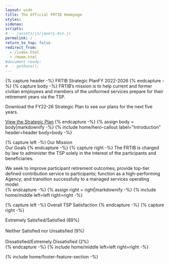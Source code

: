 ```yaml
---
layout: wide
title: The Official FRTIB Homepage
styles:
sidenav:
scripts:
#  - /assets/js/jquery.min.js
permalink: /
return_to_top: false
redirect_from:
  - /index.html
  - /Home.html
#document-ready:
#  - getRate();
---
```


<div class="usa-grid-full">
<main id="main-content">

<!-- top area -->
{% capture header -%}
<span class="usa-hero__heading--alt">FRTIB Strategic Plan</span>FY 2022-2026
{% endcapture -%}
{% capture body -%}
FRTIB’s mission is to help current and former civilian employees and members of the uniformed services prepare for their retirement years via the TSP.

Download the  FY22-26 Strategic Plan to see our plans for the next five years.

<a class="usa-button on-card" href="{{site.baseurl}}/reading-room-strategic-plan/">View the Strategic Plan</a>
{% endcapture -%}
{% assign body = body|markdownify -%}
{% include home/hero-callout label="Introduction" header=header body=body -%}

<!-- middle area -->
{% capture left -%}
Our Mission<br>Our Goals
{% endcapture -%}
{% capture right -%}
The FRTIB is charged by law to administer the TSP solely in the interest of the participants and beneficiaries.

We seek to improve participant retirement outcomes; provide top-tier defined contribution service to participants; function as a high-performing Agency; and transition successfully to a managed services operating model.  
{% endcapture -%}
{% assign right = right|markdownify -%}
{% include home/middle left=left right=right -%}

{% capture left -%}
Overall TSP Satisfaction
{% endcapture -%}
{% capture right -%}
<!--THIS IS BARCHART -->
<section class="bar-graph bar-graph-horizontal bar-graph-one">
 <div class="left-border-thick-line">
  <div class="bar-one">
    <span class="descr">Extremely Satisfied/Satisfied (89%)</span>
    <br clear="all">
    <div class="bar" data-percentage="89%"></div>
  </div>
  <br clear="all">
  <div class="bar-two">
    <span class="descr">Neither Satisfied nor Unsatisfied (9%)</span>
    <br clear="all">
    <div class="bar" data-percentage="9%"></div>
  </div>
  <br clear="all">
  <div class="bar-three">
    <span class="descr">Dissatisfied/Extremely Dissatisfied (2%)</span>
    <br clear="all">
    <div class="bar" data-percentage="0%"></div>
  </div>
 </div>
</section>
<!--END BARCHART-->
{% endcapture -%}
{% include home/middle left=left right=right -%}

<!-- bottom area above footer-->
{% include home/footer-feature-section -%}

</main>
</div>


<!-- CONTENT END -->
